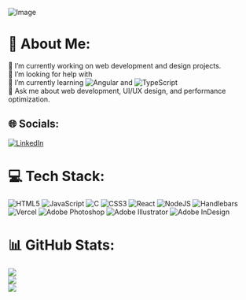 ![Image](https://github.com/user-attachments/assets/528dda02-93d0-4c34-9459-e9b4eb72ca5f)

# 💫 About Me:
🔭  I’m currently working on web development and design projects.<br>🤝 I’m looking for help with<br>🌱 I’m currently learning ![Angular](https://img.shields.io/badge/angular-%23DD0031.svg?style=flat-square&logo=angular&logoColor=white)
 and ![TypeScript](https://img.shields.io/badge/typescript-%23007ACC.svg?style=flat-square&logo=typescript&logoColor=white)
<br>💬 Ask me about web development, UI/UX design, and performance optimization.<br>


## 🌐 Socials:
[![LinkedIn](https://img.shields.io/badge/LinkedIn-%230077B5.svg?logo=linkedin&logoColor=white)](https://linkedin.com/in/https://www.linkedin.com/in/ecavalcanti93/) 

# 💻 Tech Stack:
![HTML5](https://img.shields.io/badge/html5-%23E34F26.svg?style=for-the-badge&logo=html5&logoColor=white) ![JavaScript](https://img.shields.io/badge/javascript-%23323330.svg?style=for-the-badge&logo=javascript&logoColor=%23F7DF1E) ![C](https://img.shields.io/badge/c-%2300599C.svg?style=for-the-badge&logo=c&logoColor=white) ![CSS3](https://img.shields.io/badge/css3-%231572B6.svg?style=for-the-badge&logo=css3&logoColor=white) ![React](https://img.shields.io/badge/react-%2320232a.svg?style=for-the-badge&logo=react&logoColor=%2361DAFB)  ![NodeJS](https://img.shields.io/badge/node.js-6DA55F?style=for-the-badge&logo=node.js&logoColor=white) ![Handlebars](https://img.shields.io/badge/Handlebars-%23000000?style=for-the-badge&logo=Handlebars.js&logoColor=white) ![Vercel](https://img.shields.io/badge/vercel-%23000000.svg?style=for-the-badge&logo=vercel&logoColor=white) ![Adobe Photoshop](https://img.shields.io/badge/adobe%20photoshop-%2331A8FF.svg?style=for-the-badge&logo=adobe%20photoshop&logoColor=white) ![Adobe Illustrator](https://img.shields.io/badge/adobe%20illustrator-%23FF9A00.svg?style=for-the-badge&logo=adobe%20illustrator&logoColor=white) ![Adobe InDesign](https://img.shields.io/badge/Adobe%20InDesign-49021F?style=for-the-badge&logo=adobeindesign&logoColor=FF3366)
# 📊 GitHub Stats:
![](https://github-readme-stats.vercel.app/api?username=ecavalcanti93&theme=highcontrast&hide_border=false&include_all_commits=false&count_private=false)<br/>
![](https://nirzak-streak-stats.vercel.app/?user=ecavalcanti93&theme=highcontrast&hide_border=false)<br/>
![](https://github-readme-stats.vercel.app/api/top-langs/?username=ecavalcanti93&theme=highcontrast&hide_border=false&include_all_commits=false&count_private=false&layout=compact)
